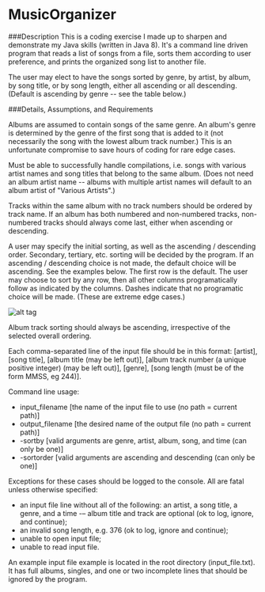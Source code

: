 # MusicOrganizer
###Description
This is a coding exercise I made up to sharpen and demonstrate my Java skills (written in Java 8). It's a command line driven program that reads a list of songs from a file, sorts them according to user preference, and prints the organized song list to another file.

The user may elect to have the songs sorted by genre, by artist, by album, by song title, or by song length, either all ascending or all descending. (Default is ascending by genre -- see the table below.) 

###Details, Assumptions, and Requirements

Albums are assumed to contain songs of the same genre. An album's genre is determined by the genre of the first song that is added to it (not necessarily the song with the lowest album track number.) This is an unfortunate compromise to save hours of coding for rare edge cases.

Must be able to successfully handle compilations, i.e. songs with various artist names and song titles that belong to the same album. (Does not need an album artist name -- albums with multiple artist names will default to an album artist of "Various Artists".)

Tracks within the same album with no track numbers should be ordered by track name. If an album has both numbered and non-numbered tracks, non-numbered tracks should always come last, either when ascending or descending.

A user may specify the initial sorting, as well as the ascending / descending order. Secondary, tertiary, etc. sorting will be decided by the program. If an ascending / descending choice is not made, the default choice will be ascending. See the examples below. The first row is the default. The user may choose to sort by any row, then all other columns programatically follow as indicated by the columns. Dashes indicate that no programatic choice will be made. (These are extreme edge cases.)

![alt tag](http://traffic.libsyn.com/hardcoremathuser/sorting.png)

Album track sorting should always be ascending, irrespective of the selected overall ordering. 

Each comma-separated line of the input file should be in this format: [artist], [song title], [album title (may be left out)], [album track number (a unique positive integer) (may be left out)], [genre], [song length (must be of the form MMSS, eg 244)]. 

Command line usage: 

* input_filename [the name of the input file to use (no path = current path)]
* output_filename [the desired name of the output file (no path = current path)]
* -sortby [valid arguments are genre, artist, album, song, and time (can only be one)]
* -sortorder [valid arguments are ascending and descending (can only be one)]

Exceptions for these cases should be logged to the console. All are fatal unless otherwise specified: 

- an input file line without all of the following: an artist, a song title, a genre, and a time -– album title and track are optional (ok to log, ignore, and continue);
- an invalid song length, e.g. 376 (ok to log, ignore and continue);
- unable to open input file;
- unable to read input file.

An example input file example is located in the root directory (input_file.txt). It has full albums, singles, and one or two incomplete lines that should be ignored by the program. 
